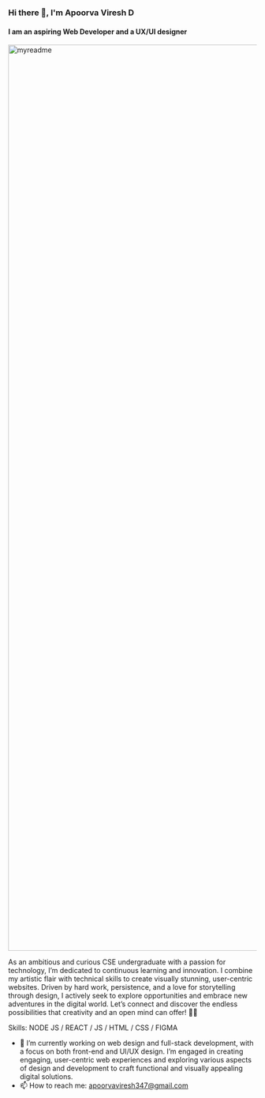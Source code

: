 ### Hi there 👋, I'm Apoorva Viresh D
#### I am an aspiring Web Developer and a UX/UI designer
<img width="1834" alt="myreadme" src="https://github.com/user-attachments/assets/3fe2487e-d599-4750-a540-13618e0221ef">

As an ambitious and curious CSE undergraduate with a passion for technology, I’m dedicated to continuous learning and innovation. I combine my artistic flair with technical skills to create visually stunning, user-centric websites. Driven by hard work, persistence, and a love for storytelling through design, I actively seek to explore opportunities and embrace new adventures in the digital world. Let’s connect and discover the endless possibilities that creativity and an open mind can offer! 🚀🚀

Skills: NODE JS / REACT / JS / HTML / CSS / FIGMA

- 🔭 I’m currently working on web design and full-stack development, with a focus on both front-end and UI/UX design. I’m engaged in creating engaging, user-centric web experiences and exploring various aspects of design and development to craft functional and visually appealing digital solutions. 
- 📫 How to reach me: apoorvaviresh347@gmail.com 



